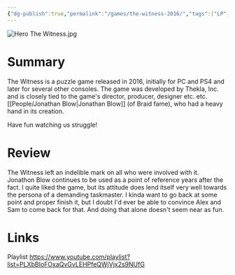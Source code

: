 ```yaml
---
{"dg-publish":true,"permalink":"/games/the-witness-2016/","tags":["LP","games"],"created":"2023-12-08","updated":"2024-10-29"}
---
```



![Hero The Witness.jpg](/img/user/Attachments/Hero%20The%20Witness.jpg)

# Summary

The Witness is a puzzle game released in 2016, initially for PC and PS4 and later for several other consoles. The game was developed by Thekla, Inc. and is closely tied to the game's director, producer, designer etc. etc. [[People/Jonathan Blow\|Jonathan Blow]] (of Braid fame), who had a heavy hand in its creation.

Have fun watching us struggle!

# Review

The Witness left an indelible mark on all who were involved with it. Jonathon Blow continues to be used as a point of reference years after the fact. I quite liked the game, but its attitude does lend itself very well towards the persona of a demanding taskmaster. I kinda want to go back at some point and proper finish it, but I doubt I'd ever be able to convince Alex and Sam to come back for that. And doing that alone doesn't seem near as fun.

# Links

Playlist https://www.youtube.com/playlist?list=PLXbBIoFOxaQvGvLEHPfeQWjVjx2s9NUfG
